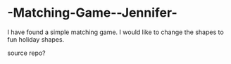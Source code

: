 # -Matching-Game--Jennifer-
I have found a simple matching game. I would like to change the shapes to fun holiday shapes. 


source repo?
